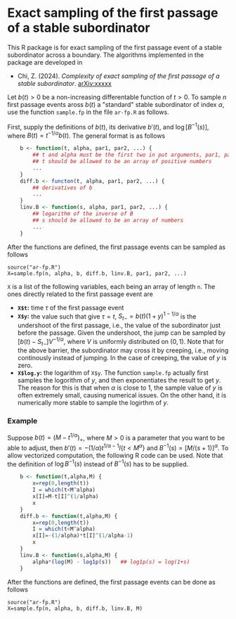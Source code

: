 # Exact sampling of the first passage of a stable subordinator
This R package is for exact sampling of the first passage event of a stable subordinator across a boundary.  The algorithms implemented in the package are developed in 

- Chi, Z. (2024). *Complexity of exact sampling of the first passage of a stable subordinator*. [arXiv:xxxxx](http://merlot.stat.uconn.edu/~zhc05001/)

Let $b(t)>0$ be a non-increasing differentable function of $t>0$.  To sample $n$ first passage events aross $`b(t)`$ a "standard" stable subordinator of index $`\alpha`$, use the function `sample.fp` in the file `ar-fp.R` as follows.

First, supply the definitions of $`b(t)`$, its derivative $`b'(t)`$, and $`\log [B^{-1}(s)]`$, where $`B(t)=t^{-1/\alpha} b(t)`$.  The general format is as follows
```R
    b <- function(t, alpha, par1, par2, ...) {
        ## t and alpha must be the first two in put arguments, par1, par2, ... are additional parameters if needed
        ## t should be allowed to be an array of positive numbers
        ...
    }
    diff.b <- functon(t, alpha, par1, par2, ...) {
        ## derivatives of b
        ...
    }
    linv.B <- function(s, alpha, par1, par2, ...) {
        ## logarithm of the inverse of B
        ## s should be allowed to be an array of numbers
        ...
    }
```
After the functions are defined, the first passage events can be sampled as follows
```
source("ar-fp.R")
X=sample.fp(n, alpha, b, diff.b, linv.B, par1, par2, ...)
```
`X` is a list of the following variables, each being an array of length `n`.  The ones directly related to the first passage event are
- **`X$t`:** time $`\tau`$ of the first passage event
- **`X$y`:** the value such that give $`\tau=t`$, $`S_{t-}=b(t)(1+y)^{1-1/\alpha}`$ is the undershoot of the first passage, i.e., the value of the subordinator just before the passage.  Given the undershoot, the jump can be sampled by $`[b(t)-S_{t-}] V^{-1/\alpha}`$, where $`V`$ is uniformly distributed on $(0,1)$.  Note that for the above barrier, the subordinator may cross it by creeping, i.e., moving continously instead of jumping.  In the case of creeping, the value of $`y`$ is zero.
- **`X$log.y`:** the logarithm of `X$y`.  The function `sample.fp` actually first samples the logorithm of $`y`$, and then exponentiates the result to get $`y`$.  The reason for this is that when $`\alpha`$ is close to 1, the sample value of $`y`$ is often extremely small, causing numerical issues.  On the other hand, it is numerically more stable to sample the logirthm of $`y`$.

### Example
Suppose $`b(t) = (M - t^{1/\alpha})_+`$, where $M>0$ is a parameter that you want to be able to adjust, then $`b'(t) = -(1/\alpha) t^{1/\alpha-1} I\{t<M^\alpha\}`$ and $B^{-1}(s) = [M/(s+1)]^\alpha$.  To allow vectorized computation, the following R code can be used.  Note that the definition of $`\log B^{-1}(s)`$ instead of $`B^{-1}(s)`$ has to be supplied.
```R
    b <- function(t,alpha,M) {
        x=rep(0,length(t))
        I = which(t<M^alpha)
        x[I]=M-t[I]^(1/alpha)
        x
    }
    diff.b <- function(t,alpha,M) {
        x=rep(0,length(t))
        I = which(t<M^alpha)
        x[I]=-(1/alpha)*t[I]^(1/alpha-1)
        x
    }
    linv.B <- function(s,alpha,M) {
        alpha*(log(M) - log1p(s))   ## log1p(s) = log(1+s)
    } 
```
After the functions are defined, the first passage events can be done as follows
```
source("ar-fp.R")
X=sample.fp(n, alpha, b, diff.b, linv.B, M)
```
